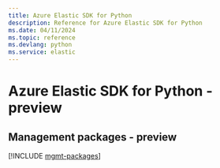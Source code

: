 ```yaml
---
title: Azure Elastic SDK for Python
description: Reference for Azure Elastic SDK for Python
ms.date: 04/11/2024
ms.topic: reference
ms.devlang: python
ms.service: elastic
---
```

# Azure Elastic SDK for Python - preview

## Management packages - preview
[!INCLUDE [mgmt-packages](elastic-mgmt-index.md)]